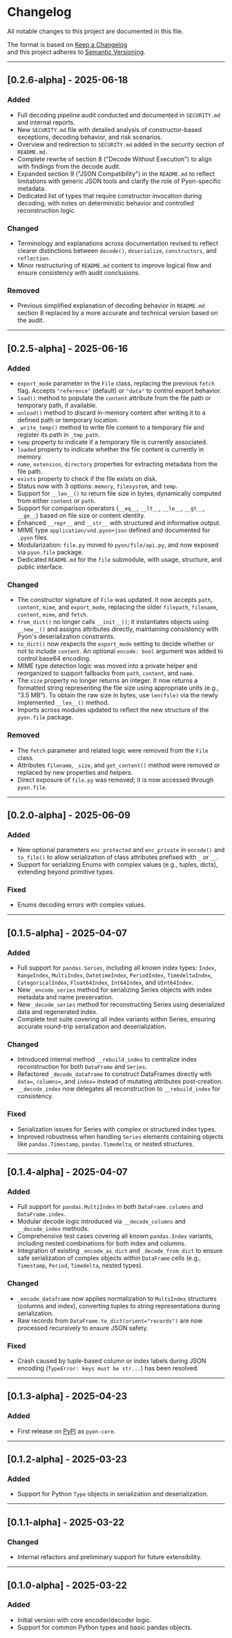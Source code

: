 # Changelog

All notable changes to this project are documented in this file.

The format is based on [Keep a Changelog](https://keepachangelog.com/en/1.0.0/)  
and this project adheres to [Semantic Versioning](https://semver.org/).

---

## [0.2.6-alpha] - 2025-06-18

### Added
- Full decoding pipeline audit conducted and documented in `SECURITY.md` and internal reports.
- New `SECURITY.md` file with detailed analysis of constructor-based exceptions, decoding behavior, and risk scenarios.
- Overview and redirection to `SECURITY.md` added in the security section of `README.md`.
- Complete rewrite of section 8 ("Decode Without Execution") to align with findings from the decode audit.
- Expanded section 9 ("JSON Compatibility") in the `README.md` to reflect limitations with generic JSON tools and clarify the role of Pyon-specific metadata.
- Dedicated list of types that require constructor invocation during decoding, with notes on deterministic behavior and controlled reconstruction logic.

### Changed
- Terminology and explanations across documentation revised to reflect clearer distinctions between `decode()`, `deserialize`, `constructors`, and `reflection`.
- Minor restructuring of `README.md` content to improve logical flow and ensure consistency with audit conclusions.

### Removed
- Previous simplified explanation of decoding behavior in `README.md` section 8 replaced by a more accurate and technical version based on the audit.

---

## [0.2.5-alpha] - 2025-06-16

### Added
- `export_mode` parameter in the `File` class, replacing the previous `fetch` flag. Accepts `"reference"` (default) or `"data"` to control export behavior.
- `load()` method to populate the `content` attribute from the file path or temporary path, if available.
- `unload()` method to discard in-memory content after writing it to a defined path or temporary location.
- `_write_temp()` method to write file content to a temporary file and register its path in `_tmp_path`.
- `temp` property to indicate if a temporary file is currently associated.
- `loaded` property to indicate whether the file content is currently in memory.
- `name`, `extension`, `directory` properties for extracting metadata from the file path.
- `exists` property to check if the file exists on disk.
- Status now with 3 options: `memory`, `filesystem`, and `temp`.
- Support for `__len__()` to return file size in bytes, dynamically computed from either `content` or `path`.
- Support for comparison operators (`__eq__`, `__lt__`, `__le__`, `__gt__`, `__ge__`) based on file size or content identity.
- Enhanced `__repr__` and `__str__` with structured and informative output.
- MIME type `application/vnd.pyon+json` defined and documented for `.pyon` files.
- Modularization: `file.py` moved to `pyon/file/api.py`, and now exposed via `pyon.file` package.
- Dedicated `README.md` for the `file` submodule, with usage, structure, and public interface.

### Changed
- The constructor signature of `File` was updated. It now accepts `path`, `content`, `mime`, and `export_mode`, replacing the older `filepath`, `filename`, `content`, `mime`, and `fetch`.
- `from_dict()` no longer calls `__init__()`; it instantiates objects using `__new__()` and assigns attributes directly, maintaining consistency with Pyon's deserialization constraints.
- `to_dict()` now respects the `export_mode` setting to decide whether or not to include `content`. An optional `encode: bool` argument was added to control base64 encoding.
- MIME type detection logic was moved into a private helper and reorganized to support fallbacks from `path`, `content`, and `name`.
- The `size` property no longer returns an integer. It now returns a formatted string representing the file size using appropriate units (e.g., "3.5 MB"). To obtain the raw size in bytes, use `len(file)` via the newly implemented `__len__()` method.
- Imports across modules updated to reflect the new structure of the `pyon.file` package.

### Removed
- The `fetch` parameter and related logic were removed from the `File` class.
- Attributes `filename`, `_size`, and `get_content()` method were removed or replaced by new properties and helpers.
- Direct exposure of `file.py` was removed; it is now accessed through `pyon.file`.

---

## [0.2.0-alpha] - 2025-06-09

### Added
- New optional parameters `enc_protected` and `enc_private` in `encode()` and `to_file()` to allow serialization of class attributes prefixed with `_` or `__`.
- Support for serializing Enums with complex values (e.g., tuples, dicts), extending beyond primitive types.

### Fixed
- Enums decoding errors with complex values.

---

## [0.1.5-alpha] - 2025-04-07
### Added
- Full support for `pandas.Series`, including all known index types: `Index`, `RangeIndex`, `MultiIndex`, `DatetimeIndex`, `PeriodIndex`, `TimedeltaIndex`, `CategoricalIndex`, `Float64Index`, `Int64Index`, and `UInt64Index`.
- New `_encode_series` method for serializing Series objects with index metadata and name preservation.
- New `_decode_series` method for reconstructing Series using deserialized data and regenerated index.
- Complete test suite covering all index variants within Series, ensuring accurate round-trip serialization and deserialization.

### Changed
- Introduced internal method `__rebuild_index` to centralize index reconstruction for both `DataFrame` and `Series`.
- Refactored `_decode_dataframe` to construct DataFrames directly with `data=`, `columns=`, and `index=` instead of mutating attributes post-creation.
- `__decode_index` now delegates all reconstruction to `__rebuild_index` for consistency.

### Fixed
- Serialization issues for Series with complex or structured index types.
- Improved robustness when handling `Series` elements containing objects like `pandas.Timestamp`, `pandas.Timedelta`, or nested structures.

---

## [0.1.4-alpha] - 2025-04-07
### Added
- Full support for `pandas.MultiIndex` in both `DataFrame.columns` and `DataFrame.index`.
- Modular decode logic introduced via `__decode_columns` and `__decode_index` methods.
- Comprehensive test cases covering all known `pandas.Index` variants, including nested combinations for both index and columns.
- Integration of existing `_encode_as_dict` and `_decode_from_dict` to ensure safe serialization of complex objects within `DataFrame` cells (e.g., `Timestamp`, `Period`, `Timedelta`, nested types).

### Changed
- `_encode_dataframe` now applies normalization to `MultiIndex` structures (columns and index), converting tuples to string representations during serialization.
- Raw records from `DataFrame.to_dict(orient="records")` are now processed recursively to ensure JSON safety.

### Fixed
- Crash caused by tuple-based column or index labels during JSON encoding (`TypeError: keys must be str...`) has been resolved.

---

## [0.1.3-alpha] - 2025-04-23
### Added
- First release on [PyPI](https://pypi.org/project/pyon-core/) as `pyon-core`.

---

## [0.1.2-alpha] - 2025-03-23
### Added
- Support for Python `Type` objects in serialization and deserialization.

---

## [0.1.1-alpha] - 2025-03-22
### Changed
- Internal refactors and preliminary support for future extensibility.

---

## [0.1.0-alpha] - 2025-03-22
### Added
- Initial version with core encoder/decoder logic.
- Support for common Python types and basic pandas objects.
